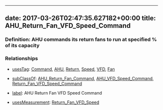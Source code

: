 
---
date: 2017-03-26T02:47:35.627182+00:00
title: AHU_Return_Fan_VFD_Speed_Command
---
### Definition: AHU commands its return fans to run at specified % of its capacity

### Relationships

* [usesTag](https://brickschema.org/schema/1.0/BrickFrame#usesTag): [Command](https://brickschema.org/schema/1.0/BrickTag#Command), [AHU](https://brickschema.org/schema/1.0/BrickTag#AHU), [Return](https://brickschema.org/schema/1.0/BrickTag#Return), [Speed](https://brickschema.org/schema/1.0/BrickTag#Speed), [VFD](https://brickschema.org/schema/1.0/BrickTag#VFD), [Fan](https://brickschema.org/schema/1.0/BrickTag#Fan)

* [subClassOf](http://www.w3.org/2000/01/rdf-schema#subClassOf): [AHU_Return_Fan_Command](https://brickschema.org/schema/1.0/Brick#AHU_Return_Fan_Command), [AHU_VFD_Speed_Command](https://brickschema.org/schema/1.0/Brick#AHU_VFD_Speed_Command), [Return_Fan_VFD_Speed_Command](https://brickschema.org/schema/1.0/Brick#Return_Fan_VFD_Speed_Command)

* [label](http://www.w3.org/2000/01/rdf-schema#label): AHU Return Fan VFD Speed Command

* [usesMeasurement](https://brickschema.org/schema/1.0/BrickFrame#usesMeasurement): [Return_Fan_VFD_Speed](https://brickschema.org/schema/1.0/Brick#Return_Fan_VFD_Speed)
